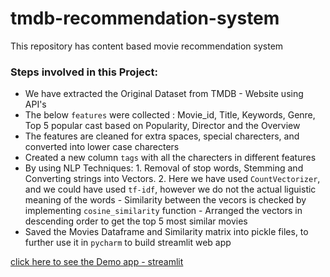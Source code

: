 # tmdb-recommendation-system

This repository has content based movie recommendation  system



### Steps involved in this Project:

- We have extracted the Original Dataset from TMDB - Website using API's 
- The below `features` were collected :
         Movie_id, Title, Keywords, Genre, Top 5 popular cast based on Popularity, Director and the Overview
- The features are cleaned for extra spaces, special charecters, and converted into lower case charecters
- Created a new column `tags` with all the charecters in different features
- By using NLP Techniques:
       1. Removal of stop words, Stemming and Converting strings into Vectors. 
       2. Here we have used `CountVectorizer`, and we could have used `tf-idf`, however we do not the actual liguistic meaning of the words
       - Similarity between the vecors is checked by implementing `cosine_similarity` function
       - Arranged the vectors in descending order to get the top 5 most similar movies
- Saved the Movies Dataframe and Similarity matrix into pickle files, to further use it in `pycharm` to build streamlit web app 


[click here to see the Demo app - streamlit](https://share.streamlit.io/rajshekar-2021/tmdb-recommendation-system/main/tmdb-app-final.py)

